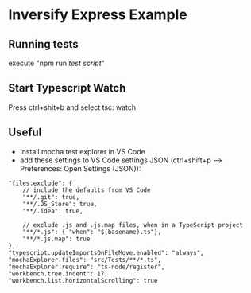 # Inversify Express Example 

## Running tests
execute "npm run *test script*"

## Start Typescript Watch
Press ctrl+shit+b and select tsc: watch

## Useful
- Install mocha test explorer in VS Code
- add these settings to VS Code settings JSON (ctrl+shift+p --> Preferences: Open Settings (JSON)):
```
"files.exclude": {
    // include the defaults from VS Code
    "**/.git": true,
    "**/.DS_Store": true,
    "**/.idea": true,

    // exclude .js and .js.map files, when in a TypeScript project
    "**/*.js": { "when": "$(basename).ts"},
    "**/*.js.map": true
},
"typescript.updateImportsOnFileMove.enabled": "always",
"mochaExplorer.files": "src/Tests/**/*.ts",
"mochaExplorer.require": "ts-node/register",
"workbench.tree.indent": 17,
"workbench.list.horizontalScrolling": true
```

